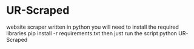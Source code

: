 # UR-Scraped
website scraper written in python
you will need to install the required libraries
  pip install -r requirements.txt
then just run the script
  python UR-Scraped
